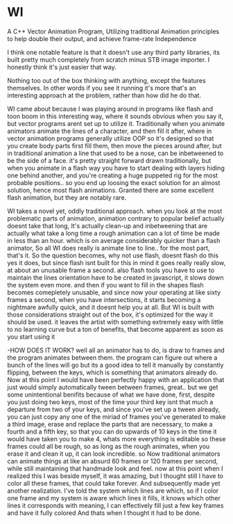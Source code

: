 # WI
A C++ Vector Animation Program, Utilizing traditional Animation principles to help double their output, and achieve frame-rate Independence



I think one notable feature is that it doesn't use any third party libraries, its built pretty much completely from scratch minus STB image
importer. I honestly think it's just easier that way.

Nothing too out of the box thinking with anything, except the features themselves. In other words if you see it running it's more that's 
an interesting approach at the problem, rather than how did he do that.

WI came about because I was playing around in programs like flash and toon boom in this interesting way, where it
sounds obvious when you say it, but vector programs arent set up to utilize it. Traditionally when you animate animators animate the lines of a character, 
and then fill it after, where in vector animation programs generally utilize OOP so it's designed so that you create body parts first fill them, then move the 
pieces around after, but in traditional animation a line that used to be a nose, can be inbetweened to be the side of a face. it's pretty straight forward drawn
traditionally, but when you animate in a flash way you have to start dealing with layers hiding one behind another, and you're creating a huge puppeted rig for
the most probable positions.. so you end up loosing the exact solution for an almost solution, hence most flash animations. Granted there are some excellent flash
animation, but they are notably rare. 


WI takes a novel yet, oddly traditional approach. when you look at the most problematic parts of animation, animation contrary to popular belief actually doesnt take that long, It's
actually clean-up and inbetweening that are actually what take a long time a rough animation can a lot of time be made in less than an hour. which is on average considerably quicker
than a flash animator, So all WI does really is animate line to line.. for the most part, that's it. So the question becomes, why not use flash, doesnt flash do this
yes it does, but since flash isnt built for this in mind it goes really really slow, at about an unusable frame a second. also flash tools you have to use to maintain the lines orientation
have to be created in javascript, it slows down the system even more. and then if you want to fill in the shapes flash becomes comepletely unusable, and since now your operating at like sixty
frames a second, when you have intersections, it starts becoming a nightmare awfully quick, and it doesnt help you at all. But WI is built with those considerations straight out of the box, it's
optimized for the way it should be used. it leaves the artist with something extremely easy with little to no learning curve but a ton of benefits, that become apparent as soon as you start using it

-HOW DOES IT WORK? well all an animator has to do, is draw to frames and the program animates between them. the program can figure out where a bunch of the lines will go but its a good
idea to tell it manually by constantly flipping, between the keys, which is something that animators already do. Now at this point I would have been perfectly happy with an application that just would simply
automatically tween between frames, great.. but we get some unintentional benifits because of what we have done, first, despite you just doing two keys, most of the time your third key isnt that much a departure
from two of your keys, and since you've set up a tween already, you can just copy any one of the miriad of frames you've generated to make a third image, erase and replace the parts that are necessary, to make a fourth
and a fifth key, so that you can do upwards of 10 keys in the time it would have taken you to make 4, whats more everything is editable so these frames could all be rough, so as long as the rough animates, when you
erase it and clean it up, it can look incredible. so Now traditional animators can animate things at like an absurd 60 frames or 120 frames per second, while still maintaining that handmade look and feel.
now at this point when I realized this I was beside myself, it was amazing, but I thought still I have to color all these frames, that could take forever. And subsequently made yet another realization. I've told 
the system which lines are which, so if I color one frame and my system is aware which lines it fills, it knows which other lines it corresponds with meaning, I can effectively fill just a few key frames and have it
fully colored And thats when I thought it had to be done.
